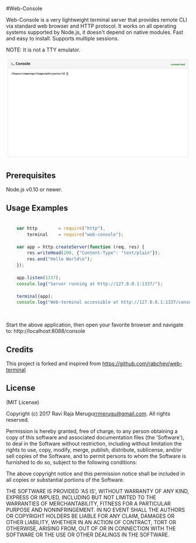 #Web-Console


Web-Console is a very lightweight terminal server that provides remote CLI via standard web browser and HTTP protocol. It works on all operating systems supported by Node.js, it doesn't depend
on native modules. Fast and easy to install. Supports multiple sessions.

NOTE: It is not a TTY emulator.

![Web Console](docs/console.png)


## Prerequisites
Node.js v0.10 or newer.


## Usage Examples

```javascript

    var http        = require("http"),
        terminal    = require("web-console");

    var app = http.createServer(function (req, res) {
        res.writeHead(200, {"Content-Type": "text/plain"});
        res.end("Hello World\n");
    });

    app.listen(1337);
    console.log("Server running at http://127.0.0.1:1337/");

    terminal(app);
    console.log("Web-terminal accessible at http://127.0.0.1:1337/console");

```


```javascript



```


Start the above application, then open your favorite browser and navigate to: http://localhost:8088/console


## Credits

This project is forked and inspired from https://github.com/rabchev/web-terminal

## License

(MIT License)

Copyright (c) 2017 Ravi Raja Merugu<rrmerugu@gmail.com>. All rights reserved.

Permission is hereby granted, free of charge, to any person obtaining
a copy of this software and associated documentation files (the
'Software'), to deal in the Software without restriction, including
without limitation the rights to use, copy, modify, merge, publish,
distribute, sublicense, and/or sell copies of the Software, and to
permit persons to whom the Software is furnished to do so, subject to
the following conditions:

The above copyright notice and this permission notice shall be
included in all copies or substantial portions of the Software.

THE SOFTWARE IS PROVIDED 'AS IS', WITHOUT WARRANTY OF ANY KIND,
EXPRESS OR IMPLIED, INCLUDING BUT NOT LIMITED TO THE WARRANTIES OF
MERCHANTABILITY, FITNESS FOR A PARTICULAR PURPOSE AND NONINFRINGEMENT.
IN NO EVENT SHALL THE AUTHORS OR COPYRIGHT HOLDERS BE LIABLE FOR ANY
CLAIM, DAMAGES OR OTHER LIABILITY, WHETHER IN AN ACTION OF CONTRACT,
TORT OR OTHERWISE, ARISING FROM, OUT OF OR IN CONNECTION WITH THE
SOFTWARE OR THE USE OR OTHER DEALINGS IN THE SOFTWARE.

